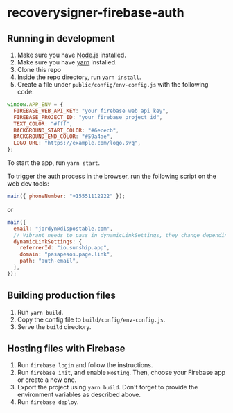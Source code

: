# recoverysigner-firebase-auth

## Running in development

1. Make sure you have [Node.js](https://nodejs.org) installed.
2. Make sure you have [yarn](https://yarnpkg.com) installed.
3. Clone this repo
4. Inside the repo directory, run `yarn install`.
5. Create a file under `public/config/env-config.js` with the following code:

```js
window.APP_ENV = {
  FIREBASE_WEB_API_KEY: "your firebase web api key",
  FIREBASE_PROJECT_ID: "your firebase project id",
  TEXT_COLOR: "#fff",
  BACKGROUND_START_COLOR: "#6ececb",
  BACKGROUND_END_COLOR: "#59a4ae",
  LOGO_URL: "https://example.com/logo.svg",
};
```

To start the app, run `yarn start`.

To trigger the auth process in the browser, run the following script on the web
dev tools:

```js
main({ phoneNumber: "+15551112222" });
```

or

```js
main({
  email: "jordyn@dispostable.com",
  // Vibrant needs to pass in dynamicLinkSettings, they change depending on the env
  dynamicLinkSettings: {
    referrerId: "io.sunship.app",
    domain: "pasapesos.page.link",
    path: "auth-email",
  },
});
```

## Building production files

1. Run `yarn build`.
2. Copy the config file to `build/config/env-config.js`.
3. Serve the `build` directory.

## Hosting files with Firebase

1. Run `firebase login` and follow the instructions.
2. Run `firebase init`, and enable `Hosting`. Then, choose your Firebase app or
   create a new one.
3. Export the project using `yarn build`. Don't forget to provide the
   environment variables as described above.
4. Run `firebase deploy`.
